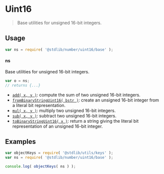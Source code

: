 <!--

@license Apache-2.0

Copyright (c) 2018 The Stdlib Authors.

Licensed under the Apache License, Version 2.0 (the "License");
you may not use this file except in compliance with the License.
You may obtain a copy of the License at

   http://www.apache.org/licenses/LICENSE-2.0

Unless required by applicable law or agreed to in writing, software
distributed under the License is distributed on an "AS IS" BASIS,
WITHOUT WARRANTIES OR CONDITIONS OF ANY KIND, either express or implied.
See the License for the specific language governing permissions and
limitations under the License.

-->

# Uint16

> Base utilities for unsigned 16-bit integers.

<section class="usage">

## Usage

```javascript
var ns = require( '@stdlib/number/uint16/base' );
```

#### ns

Base utilities for unsigned 16-bit integers.

```javascript
var o = ns;
// returns {...}
```

<!-- <toc pattern="*"> -->

<div class="namespace-toc">

-   <span class="signature">[`add( x, y )`][@stdlib/number/uint16/base/add]</span><span class="delimiter">: </span><span class="description">compute the sum of two unsigned 16-bit integers.</span>
-   <span class="signature">[`fromBinaryStringUint16( bstr )`][@stdlib/number/uint16/base/from-binary-string]</span><span class="delimiter">: </span><span class="description">create an unsigned 16-bit integer from a literal bit representation.</span>
-   <span class="signature">[`mul( x, y )`][@stdlib/number/uint16/base/mul]</span><span class="delimiter">: </span><span class="description">multiply two unsigned 16-bit integers.</span>
-   <span class="signature">[`sub( x, y )`][@stdlib/number/uint16/base/sub]</span><span class="delimiter">: </span><span class="description">subtract two unsigned 16-bit integers.</span>
-   <span class="signature">[`toBinaryStringUint16( x )`][@stdlib/number/uint16/base/to-binary-string]</span><span class="delimiter">: </span><span class="description">return a string giving the literal bit representation of an unsigned 16-bit integer.</span>

</div>

<!-- </toc> -->

</section>

<!-- /.usage -->

<section class="examples">

## Examples

<!-- TODO: better examples -->

<!-- eslint no-undef: "error" -->

```javascript
var objectKeys = require( '@stdlib/utils/keys' );
var ns = require( '@stdlib/number/uint16/base' );

console.log( objectKeys( ns ) );
```

</section>

<!-- /.examples -->

<!-- Section for related `stdlib` packages. Do not manually edit this section, as it is automatically populated. -->

<section class="related">

</section>

<!-- /.related -->

<!-- Section for all links. Make sure to keep an empty line after the `section` element and another before the `/section` close. -->

<section class="links">

<!-- <toc-links> -->

[@stdlib/number/uint16/base/add]: https://github.com/stdlib-js/number/tree/main/uint16/base/add

[@stdlib/number/uint16/base/from-binary-string]: https://github.com/stdlib-js/number/tree/main/uint16/base/from-binary-string

[@stdlib/number/uint16/base/mul]: https://github.com/stdlib-js/number/tree/main/uint16/base/mul

[@stdlib/number/uint16/base/sub]: https://github.com/stdlib-js/number/tree/main/uint16/base/sub

[@stdlib/number/uint16/base/to-binary-string]: https://github.com/stdlib-js/number/tree/main/uint16/base/to-binary-string

<!-- </toc-links> -->

</section>

<!-- /.links -->
